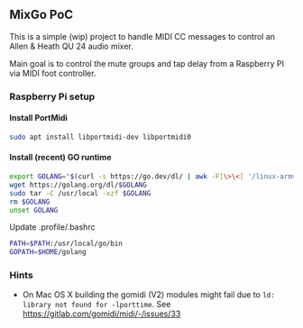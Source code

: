 ## MixGo PoC

This is a simple (wip) project to handle MIDI CC messages to control an Allen & Heath QU 24 audio mixer.

Main goal is to control the mute groups and tap delay from a Raspberry PI via MIDI foot controller.

### Raspberry Pi setup

#### Install PortMidi

```bash
sudo apt install libportmidi-dev libportmidi0
```

#### Install (recent) GO runtime

```bash
export GOLANG="$(curl -s https://go.dev/dl/ | awk -F[\>\<] '/linux-armv6l/ && !/beta/ {print $5;exit}')"
wget https://golang.org/dl/$GOLANG
sudo tar -C /usr/local -xzf $GOLANG
rm $GOLANG
unset GOLANG
```

Update .profile/.bashrc

```bash
PATH=$PATH:/usr/local/go/bin
GOPATH=$HOME/golang
```


### Hints

- On Mac OS X building the gomidi (V2) modules might fail due to `ld: library not found for -lporttime`. See https://gitlab.com/gomidi/midi/-/issues/33
